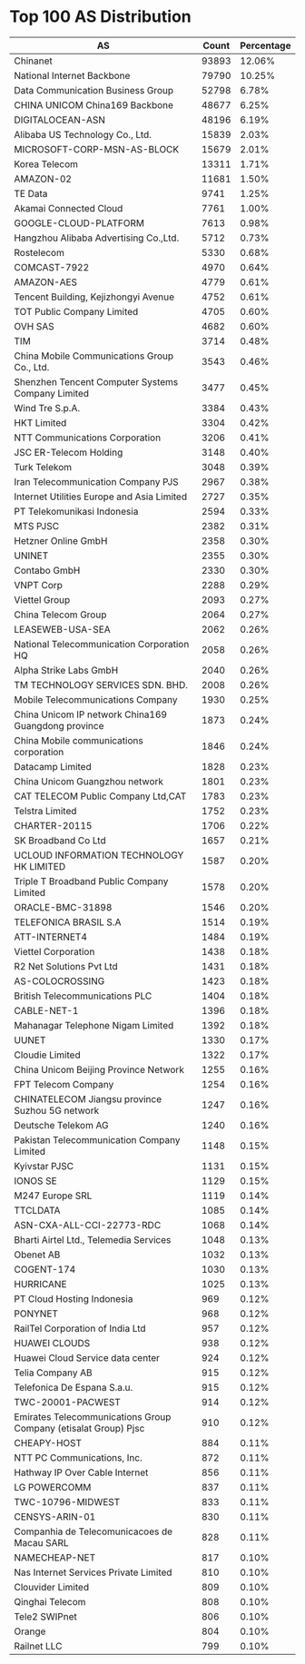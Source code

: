 # Top 100 AS Distribution
| AS | Count | Percentage |
|----|----|----|
| Chinanet | 93893 | 12.06% |
| National Internet Backbone | 79790 | 10.25% |
| Data Communication Business Group | 52798 | 6.78% |
| CHINA UNICOM China169 Backbone | 48677 | 6.25% |
| DIGITALOCEAN-ASN | 48196 | 6.19% |
| Alibaba US Technology Co., Ltd. | 15839 | 2.03% |
| MICROSOFT-CORP-MSN-AS-BLOCK | 15679 | 2.01% |
| Korea Telecom | 13311 | 1.71% |
| AMAZON-02 | 11681 | 1.50% |
| TE Data | 9741 | 1.25% |
| Akamai Connected Cloud | 7761 | 1.00% |
| GOOGLE-CLOUD-PLATFORM | 7613 | 0.98% |
| Hangzhou Alibaba Advertising Co.,Ltd. | 5712 | 0.73% |
| Rostelecom | 5330 | 0.68% |
| COMCAST-7922 | 4970 | 0.64% |
| AMAZON-AES | 4779 | 0.61% |
| Tencent Building, Kejizhongyi Avenue | 4752 | 0.61% |
| TOT Public Company Limited | 4705 | 0.60% |
| OVH SAS | 4682 | 0.60% |
| TIM | 3714 | 0.48% |
| China Mobile Communications Group Co., Ltd. | 3543 | 0.46% |
| Shenzhen Tencent Computer Systems Company Limited | 3477 | 0.45% |
| Wind Tre S.p.A. | 3384 | 0.43% |
| HKT Limited | 3304 | 0.42% |
| NTT Communications Corporation | 3206 | 0.41% |
| JSC ER-Telecom Holding | 3148 | 0.40% |
| Turk Telekom | 3048 | 0.39% |
| Iran Telecommunication Company PJS | 2967 | 0.38% |
| Internet Utilities Europe and Asia Limited | 2727 | 0.35% |
| PT Telekomunikasi Indonesia | 2594 | 0.33% |
| MTS PJSC | 2382 | 0.31% |
| Hetzner Online GmbH | 2358 | 0.30% |
| UNINET | 2355 | 0.30% |
| Contabo GmbH | 2330 | 0.30% |
| VNPT Corp | 2288 | 0.29% |
| Viettel Group | 2093 | 0.27% |
| China Telecom Group | 2064 | 0.27% |
| LEASEWEB-USA-SEA | 2062 | 0.26% |
| National Telecommunication Corporation HQ | 2058 | 0.26% |
| Alpha Strike Labs GmbH | 2040 | 0.26% |
| TM TECHNOLOGY SERVICES SDN. BHD. | 2008 | 0.26% |
| Mobile Telecommunications Company | 1930 | 0.25% |
| China Unicom IP network China169 Guangdong province | 1873 | 0.24% |
| China Mobile communications corporation | 1846 | 0.24% |
| Datacamp Limited | 1828 | 0.23% |
| China Unicom Guangzhou network | 1801 | 0.23% |
| CAT TELECOM Public Company Ltd,CAT | 1783 | 0.23% |
| Telstra Limited | 1752 | 0.23% |
| CHARTER-20115 | 1706 | 0.22% |
| SK Broadband Co Ltd | 1657 | 0.21% |
| UCLOUD INFORMATION TECHNOLOGY HK LIMITED | 1587 | 0.20% |
| Triple T Broadband Public Company Limited | 1578 | 0.20% |
| ORACLE-BMC-31898 | 1546 | 0.20% |
| TELEFONICA BRASIL S.A | 1514 | 0.19% |
| ATT-INTERNET4 | 1484 | 0.19% |
| Viettel Corporation | 1438 | 0.18% |
| R2 Net Solutions Pvt Ltd | 1431 | 0.18% |
| AS-COLOCROSSING | 1423 | 0.18% |
| British Telecommunications PLC | 1404 | 0.18% |
| CABLE-NET-1 | 1396 | 0.18% |
| Mahanagar Telephone Nigam Limited | 1392 | 0.18% |
| UUNET | 1330 | 0.17% |
| Cloudie Limited | 1322 | 0.17% |
| China Unicom Beijing Province Network | 1255 | 0.16% |
| FPT Telecom Company | 1254 | 0.16% |
| CHINATELECOM Jiangsu province Suzhou 5G network | 1247 | 0.16% |
| Deutsche Telekom AG | 1240 | 0.16% |
| Pakistan Telecommunication Company Limited | 1148 | 0.15% |
| Kyivstar PJSC | 1131 | 0.15% |
| IONOS SE | 1129 | 0.15% |
| M247 Europe SRL | 1119 | 0.14% |
| TTCLDATA | 1085 | 0.14% |
| ASN-CXA-ALL-CCI-22773-RDC | 1068 | 0.14% |
| Bharti Airtel Ltd., Telemedia Services | 1048 | 0.13% |
| Obenet AB | 1032 | 0.13% |
| COGENT-174 | 1030 | 0.13% |
| HURRICANE | 1025 | 0.13% |
| PT Cloud Hosting Indonesia | 969 | 0.12% |
| PONYNET | 968 | 0.12% |
| RailTel Corporation of India Ltd | 957 | 0.12% |
| HUAWEI CLOUDS | 938 | 0.12% |
| Huawei Cloud Service data center | 924 | 0.12% |
| Telia Company AB | 915 | 0.12% |
| Telefonica De Espana S.a.u. | 915 | 0.12% |
| TWC-20001-PACWEST | 914 | 0.12% |
| Emirates Telecommunications Group Company (etisalat Group) Pjsc | 910 | 0.12% |
| CHEAPY-HOST | 884 | 0.11% |
| NTT PC Communications, Inc. | 872 | 0.11% |
| Hathway IP Over Cable Internet | 856 | 0.11% |
| LG POWERCOMM | 837 | 0.11% |
| TWC-10796-MIDWEST | 833 | 0.11% |
| CENSYS-ARIN-01 | 830 | 0.11% |
| Companhia de Telecomunicacoes de Macau SARL | 828 | 0.11% |
| NAMECHEAP-NET | 817 | 0.10% |
| Nas Internet Services Private Limited | 810 | 0.10% |
| Clouvider Limited | 809 | 0.10% |
| Qinghai Telecom | 808 | 0.10% |
| Tele2 SWIPnet | 806 | 0.10% |
| Orange | 804 | 0.10% |
| Railnet LLC | 799 | 0.10% |

